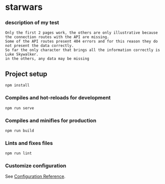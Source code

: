# starwars

### description of my test
```
Only the first 2 pages work, the others are only illustrative because the connection routes with the API are missing.
Some of the API routes present 404 errors and for this reason they do not present the data correctly.
So far the only character that brings all the information correctly is Luke Skywalker.
in the others, any data may be missing
```

## Project setup
```
npm install
```

### Compiles and hot-reloads for development
```
npm run serve
```

### Compiles and minifies for production
```
npm run build
```

### Lints and fixes files
```
npm run lint
```

### Customize configuration
See [Configuration Reference](https://cli.vuejs.org/config/).

